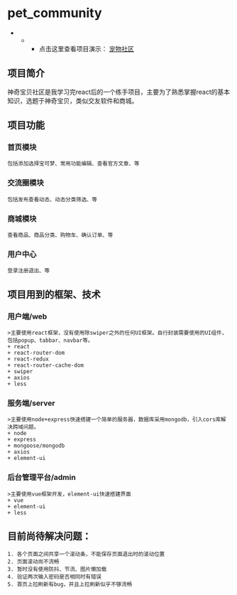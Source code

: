 # pet_community
 * * * 点击这里查看项目演示： [宠物社区](http://pet.zhengjunqin.top/community)
## 项目简介
  神奇宝贝社区是我学习完react后的一个练手项目，主要为了熟悉掌握react的基本知识，选题于神奇宝贝，类似交友软件和商城。
## 项目功能
  ### 首页模块
    包括添加选择宝可梦、常用功能编辑、查看官方文章、等
  ### 交流圈模块
    包括发布查看动态、动态分类筛选、等
  ### 商城模块
    查看商品、商品分类、购物车、确认订单、等
  ### 用户中心
    登录注册退出、等

## 项目用到的框架、技术
  ### 用户端/web
    >主要使用react框架，没有使用除swiper之外的任何UI框架。自行封装需要使用的UI组件，包括popup、tabbar、navbar等。
    + react
    + react-router-dom
    + react-redux
    + react-router-cache-dom
    + swiper
    + axios
    + less
  ### 服务端/server
    >主要使用node+express快速搭建一个简单的服务器，数据库采用mongodb，引入cors库解决跨域问题。
    + node
    + express
    + mongoose/mongodb
    + axios
    + element-ui
  ### 后台管理平台/admin
    >主要使用vue框架开发，element-ui快速搭建界面
    + vue
    + element-ui
    + less
    
 ## 目前尚待解决问题：
    1. 各个页面之间共享一个滚动条，不能保存页面退出时的滚动位置
    2. 页面滚动尚不流畅
    3. 暂时没有使用防抖、节流、图片懒加载
    4. 验证两次输入密码是否相同时有错误
    5. 首页上拉刷新有bug，并且上拉刷新似乎不够流畅
